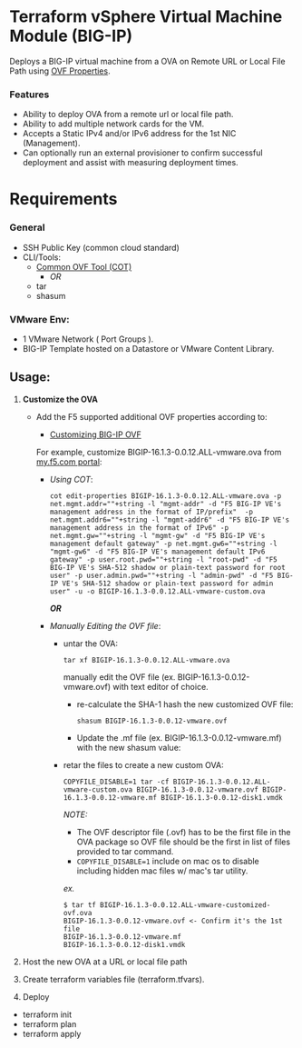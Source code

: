 # Terraform vSphere Virtual Machine Module (BIG-IP)

Deploys a BIG-IP virtual machine from a OVA on Remote URL or Local File Path using [OVF Properties](https://clouddocs.f5.com/cloud/public/v1/vmware/vmware_setup.html#set-the-big-ip-ve-management-ip-address-and-passwords).
### Features
  * Ability to deploy OVA from a remote url or local file path.
  * Ability to add multiple network cards for the VM.
  * Accepts a Static IPv4 and/or IPv6 address for the 1st NIC (Management).
  * Can optionally run an external provisioner to confirm successful deployment and assist with measuring deployment times.

# Requirements


### General

* SSH Public Key (common cloud standard)
* CLI/Tools:
  * [Common OVF Tool (COT)](https://cot.readthedocs.io/en/latest/usage_edit_properties.html)
    * *OR* 
  * tar 
  * shasum

### VMware Env:

* 1 VMware Network ( Port Groups ).
* BIG-IP Template hosted on a Datastore or VMware Content Library. 
## Usage:

1.  **Customize the OVA**
    * Add the F5 supported additional OVF properties according to:
      * [Customizing BIG-IP OVF](https://clouddocs.f5.com/cloud/public/v1/vmware/vmware_setup.html#set-the-big-ip-ve-management-ip-address-and-passwords)

      For example, customize BIGIP-16.1.3-0.0.12.ALL-vmware.ova from [my.f5.com portal](https://my.f5.com/manage/s/downloads):


      * *Using COT*: 

        ```
        cot edit-properties BIGIP-16.1.3-0.0.12.ALL-vmware.ova -p net.mgmt.addr=""+string -l "mgmt-addr" -d "F5 BIG-IP VE's management address in the format of IP/prefix"  -p net.mgmt.addr6=""+string -l "mgmt-addr6" -d "F5 BIG-IP VE's management address in the format of IPv6" -p net.mgmt.gw=""+string -l "mgmt-gw" -d "F5 BIG-IP VE's management default gateway" -p net.mgmt.gw6=""+string -l "mgmt-gw6" -d "F5 BIG-IP VE's management default IPv6 gateway" -p user.root.pwd=""+string -l "root-pwd" -d "F5 BIG-IP VE's SHA-512 shadow or plain-text password for root user" -p user.admin.pwd=""+string -l "admin-pwd" -d "F5 BIG-IP VE's SHA-512 shadow or plain-text password for admin user" -u -o BIGIP-16.1.3-0.0.12.ALL-vmware-custom.ova
        ```

        ***OR***

      * *Manually Editing the OVF file*:

        * untar the OVA:
          ```
          tar xf BIGIP-16.1.3-0.0.12.ALL-vmware.ova
          ```

          manually edit the OVF file (ex. BIGIP-16.1.3-0.0.12-vmware.ovf) with text editor of choice.

          * re-calculate the SHA-1 hash the new customized OVF file:
            ```
            shasum BIGIP-16.1.3-0.0.12-vmware.ovf
            ```

          * Update the .mf file (ex. BIGIP-16.1.3-0.0.12-vmware.mf) with the new shasum value:

        * retar the files to create a new custom OVA:

          ```
          COPYFILE_DISABLE=1 tar -cf BIGIP-16.1.3-0.0.12.ALL-vmware-custom.ova BIGIP-16.1.3-0.0.12-vmware.ovf BIGIP-16.1.3-0.0.12-vmware.mf BIGIP-16.1.3-0.0.12-disk1.vmdk
          ```

          *NOTE:*
          * The OVF descriptor file (.ovf) has to be the first file in the OVA package so OVF file should be the first in list of files provided to tar command.
          * `COPYFILE_DISABLE=1` include on mac os to disable including hidden mac files w/ mac's tar utility.

          *ex.*
          ```
          $ tar tf BIGIP-16.1.3-0.0.12.ALL-vmware-customized-ovf.ova 
          BIGIP-16.1.3-0.0.12-vmware.ovf <- Confirm it's the 1st file
          BIGIP-16.1.3-0.0.12-vmware.mf
          BIGIP-16.1.3-0.0.12-disk1.vmdk
          ```
2. Host the new OVA at a URL or local file path

3. Create terraform variables file (terraform.tfvars). 

4. Deploy
  - terraform init
  - terraform plan
  - terraform apply

